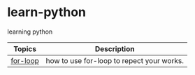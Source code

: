# learn-python
learning python


Topics  |   Description |
--------------|--------------------------------------------
[for-loop](https://github.com/linth/learn-python/tree/master/for-loop)    | how to use for-loop to repect your works.
